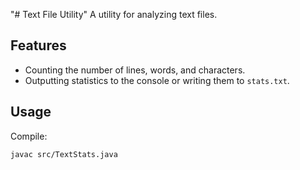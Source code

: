 "# Text File Utility" 
A utility for analyzing text files.

## Features
- Counting the number of lines, words, and characters.
- Outputting statistics to the console or writing them to `stats.txt`.

## Usage
Compile:
```bash
javac src/TextStats.java
